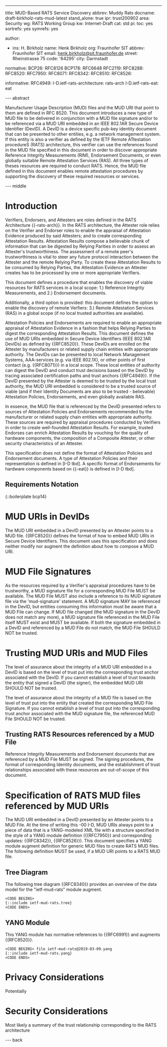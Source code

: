 ---
title: MUD-Based RATS Service Discovery
abbrev: Muddy Rats
docname: draft-birkholz-rats-mud-latest
stand_alone: true
ipr: trust200902
area: Security
wg: RATS Working Group
kw: Internet-Draft
cat: std
pi:
  toc: yes
  sortrefs: yes
  symrefs: yes

author:
- ins: H. Birkholz
  name: Henk Birkholz
  org: Fraunhofer SIT
  abbrev: Fraunhofer SIT
  email: henk.birkholz@sit.fraunhofer.de
  street: Rheinstrasse 75
  code: '64295'
  city: Darmstadt

normative:
  BCP26: RFC8126
  BCP178: RFC6648
  RFC2119:
  RFC8288:
  RFC8520:
  RFC7950:
  RFC8071:
  RFC8342:
  RFC8510:
  RFC8526:

informative:
  RFC4949:
  I-D.ietf-rats-architecture: rats-arch
  I-D.ietf-rats-eat: eat
  
--- abstract

Manufacturer Usage Description (MUD) files and the MUD URI that point to them are defined in RFC 8520. This document introduces a new type of MUD file to be delivered in conjunction with a MUD file signature and/or to be referenced via a MUD URI embedded in an IEEE 802.1AR Secure Device Identifier (DevID). A DevID is a device specific pub-key identity document that can be presented to other entities, e.g. a network management system. If this entity is also a verifier as defined by the IETF Remote ATtestation procedureS (RATS) architecture, this verifier can use the references found in the MUD file specified in this document in order to discover appropriate Reference Integrity Measurements (RIM), Endorsement Documents, or even globally suitable Remote Attestation Services (RAS). All three types of theses resources are required to conduct RATS. Hence, the MUD file defined in this document enables remote attestation procedures by supporting the discovery of these required resources or services.

--- middle

# Introduction

Verifiers, Endorsers, and Attesters are roles defined in the RATS Architecture {{-rats-arch}}. In the RATS architecture, the Attester role relies on the Verifier and Endorser roles to enable the appraisal of Attestation Evidence produced by said Attesters; and to create corresponding Attestation Results. Attestation Results compose a believable chunk of information that can be digested by Relying Parities in order to assess an Attester's trustworthiness. The assessment of a remote peer's trustworthiness is vital to steer any future protocol interaction between the Attester and the remote Relying Party. To create these Attestation Results to be consumed by Relying Parties, the Attestation Evidence an Attester creates has to be processed by one or more appropriate Verifiers.

This document defines a procedure that enables the discovery of viable resources for RATS services in a local scope:
1.) Reference Integrity Measurements, and
2.) Endorsement documents.

Additionally, a third option is provided: this document defines the option to enable the discovery of remote Verfiers:
3.) Remote Attestation Services (RAS) in a global scope (if no local trusted authorities are available).

Attestation Policies and Endorsements are required to enable an appropriate appraisal of Attestation Evidence in a fashion that helps Relying Parties to digest the corresponding Attestation Results. This document defines the use of MUD URIs embedded in Secure Device Identifiers (IEEE 802.1AR DevIDs) as defined by {{RFC8520}}. These DevIDs are enrolled on the Attester by manufacturers or related supply chain entities with appropriate authority. The DevIDs can be presented to local Network Management Systems, AAA-services (e.g. via IEEE 802.1X), or other points of first contact (e.g. {{RFC8071}}) in a local scope. These local entities of authority can digest the DevID and conduct trust decisions based on the DevID by tracing associated certification paths and trust anchors {{RFC4949}}. If the DevID presented by the Attester is deemed to be trusted by the local trust authority, the MUD URI embedded is considered to be a trusted source of viable (and if their Identity Documents are also to be trusted - believable) Attestation Policies, Endorsements, and even globally available RAS.

In essence, the MUD file that is referenced by the DevID presented refers to sources of Attestation Policies and Endorsements recommended by the manufacturer or related supply chain entities with appropriate authority. These sources are required by appraisal procedures conducted by Verifiers in order to create well-founded Attestation Results. For example, trusted Endorses can enrich Attestation Results by vouching for the quality of hardware components, the composition of a Composite Attester, or other security characteristics of an Attester.

This specification does not define the format of Attestation Policies and Endorsement documents. A type of Attestation Policies and their representation is defined in [I-D tbd]. A specific format of Endorsements for hardware components based on {{-eat}} is defined in [I-D tbd].

## Requirements Notation

{::boilerplate bcp14}

# MUD URIs in DevIDs

The MUD URI embedded in a DevID presented by an Attester points to a MUD file. {{RFC8520}} defines the format of how to embed MUD URIs in Secure Device Identifiers. This document uses this specification and does neither modify nor augment the definition about how to compose a MUD URI.

# MUD File Signatures

As the resources required by a Verifier's appraisal procedures have to be trustworthy, a MUD signature file for a corresponding MUD File MUST be available. The MUD File MUST also include a reference to its MUD signature file via the 'mud-signature' statement. A MUD signature MAY be referenced in the DevID, but entities consuming this information must be aware that a MUD File can change. If MUD file changed (the MUD signature in the DevID does not match any more), a MUD signature file referenced in the MUD File itself MUST exist and MUST be available. If both the signature embedded in a DevID and referenced by a MUD File do not match, the MUD File SHOULD NOT be trusted.

# Trusting MUD URIs and MUD Files

The level of assurance about the integrity of a MUD URI embedded in a DevID is based on the level of trust put into the corresponding trust anchor associated with the DevID. If you cannot establish a level of trust towards the entity that signed a DevID (the signer), the embedded MUD URI SHOULD NOT be trusted.

The level of assurance about the integrity of a MUD file is based on the level of trust put into the entity that created the corresponding MUD File Signature. If you cannot establish a level of trust put into the corresponding trust anchor associated with the MUD signature file, the referenced MUD File SHOULD NOT be trusted.

## Trusting RATS Resources referenced by a MUD File

Reference Integrity Measurements and Endorsement documents that are referenced by a MUD File MUST be signed. The signing procedures, the format of corresponding Identity documents, and the establishment of trust relationships associated with these resources are out-of-scope of this document.

# Specification of RATS MUD files referenced by MUD URIs

The MUD URI embedded in a DevID presented by an Attester points to a MUD File.
At the time of writing this -00 I-D, MUD URIs always point to a piece of data that is a YANG-modeled XML file with a structure specified in the style of a YANG module definition ({{RFC7950}} and corresponding updates: {{RFC8342}}, {{RFC8526}}). This document specifies a YANG module augment definition for generic MUD files to create RATS MUD files. The following definition MUST be used, if a MUD URI points to a RATS MUD file.

## Tree Diagram

The following tree diagram {{RFC8340}} provides an overview of the data model for the "ietf-mud-rats" module augment.

~~~~
<CODE BEGINS>
{::include ietf-mud-rats.tree}
<CODE ENDS>
~~~~

## YANG Module

This YANG module has normative references to {{RFC6991}} and augments {{RFC8520}}.

~~~~ YANG
<CODE BEGINS> file ietf-mud-rats@2019-03-09.yang
{::include ietf-mud-rats.yang}
<CODE ENDS>
~~~~

# Privacy Considerations

Potentially

# Security Considerations

Most likely a summary of the trust relationship corresponding to the RATS architecture

--- back
